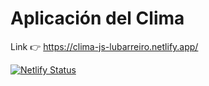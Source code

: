 # Aplicación del Clima

Link 👉 https://clima-js-lubarreiro.netlify.app/

[![Netlify Status](https://api.netlify.com/api/v1/badges/8b1ef8ab-4917-489d-819f-a09c1165f789/deploy-status)](https://app.netlify.com/sites/clima-js-lubarreiro/deploys)
